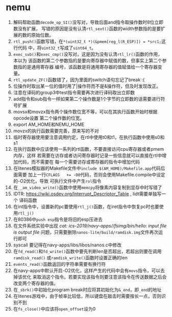 # nemu
1. 解码帮助函数`decode_op_SI()`没写对，导致后面and指令取操作数时8位立即数没有扩展，
写错的原因是没有认清`rtl_sext()`函数的width参数指的是要扩展的数的原始位数。
2. `rtl_push()`函数写错，在`*(uint32_t *)(&pmem[reg_l(R_ESP)]) = *src1;`这行代码
中，将`uint32_t`写成了`uint64_t`。
3. `exec_sub()`和`exec_cmp()`没写对，这是因为没有认清`rtl_lr()`函数的作用，本以为
该函数的第二个参数指的是要向寄存器中赋值的数，但事实上第二个参数指的是通用寄存器
编号，该函数是将通用寄存器的值赋值给一个寄存器变量。
4. `rtl_update_ZF()`函数错了，因为里面的switch语句忘记了break :(
5. 位操作时取出某一位的值时用了|操作符而不是&操作符，但及时发现改正。
6. 注意在译码的group3中test指令需要再次进行译码取出立即数
7. add指令和sub指令一样如果第二个操作数是1个字节的立即数的话需要进行符号扩展
8. movsx和movzx指令两个操作数位宽不等，可以在其执行函数开始时根据opcode设置
第二个操作数的位宽。
9. export AM_HOME和NEMU_HOME
10. movzx的执行函数需要完善，原来写的不对
11. 临时寄存器使用要注意调用约定，在rtl中使用t0和t1，在执行函数中使用s0和s1
12. 在执行函数中应该使用一系列的rtl函数，不要直接访问cpu寄存器或者pmem内存，这样
若需要在访存或者访问寄存器时记录一些信息就可以直接在rtl中增加代码，而不需要在
每一个需要访存或寄存器的指令中增加代码
13. 在litenes模拟器的Makefile文件中`include $(AM_HOME)/Makefile.app`代码后面需要
加上一行`CFLAGS   += -O0`代码，否则会使用Makefile.compile中设定的-O2优化，导致
可执行文件中产生`rol`指令
14. 在`__am_video_write()`函数中使用`memcpy`将像素内容复制到显存中时写错了
15. IDTR: https://wiki.osdev.org/Interrupt_Descriptor_Table , lidt需要单独写一个
译码函数
16. 在int指令中，设置新的pc要使用`rtl_j()`函数，在iret指令中恢复pc时也要使用`rtl_j()`
17. 在80386中`push esp`指令是将旧的esp压进去
18. 在文件系统实验中出现 *cat: ics-2019/navy-apps//fsimg/bin/hello: input file is output file*
问题，只需要删除`nanos-lite/build/ramdisk.img`文件再次运行即可
19. syscall 要记得在navy-apps/libs/libos/nanos.c中修改
20. 在`fd_read()`和`fd_write()`函数中要先判断len是否超出，若超出则要在调用`ramdisk_read()`
或`ramdisk_write()`函数时设置正确的len
21. `events_read()`函数返回的字符串需要有换行符
22. 在navy-apps中默认开启-O2优化，这样产生的代码中会有`movs`指令，可以去掉该优化
来取消这个指令。若要实现该指令则要注意该指令在传送数据之后会改变两个寄存器的值。
23. 在`_sbrk()`中初始化program break时应将其初始化为`&_end`，即`_end`的地址
24. 在litenes游戏中，由于帧率比较低，所以键盘在敲击时需要按长一点，否则识别不到
25. 在`fs_close()`中应该将`open_offset`设为0
